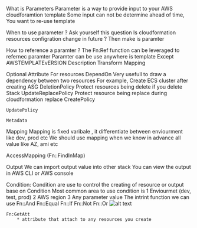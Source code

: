 
What is Parameters
	Parameter is a way to provide input to your AWS cloudforamtion template
		Some input can not be determine ahead of time,
		You want to re-use template 
		
		
When to use parameter ?
	Ask yourself this question
		Is cloudformation resources configration change in future ?
		Then make is paramter
		
		
How to reference a paramter ?
	The Fn:Ref function can be leveraged to refernec paramter 
	Paramter can be use anywhere is template
	Except 
		AWSTEMPLATEvERSION
		Description
		Transform
		Mapping
		
		
		
		
Optional Attribute For resources
	DependOn
		Very usefull to draw a dependency between two resources
		For example, Create ECS cluster after creating ASG
	DeletionPolicy
		Protect resources being delete if you delete Stack
	UpdateReplacePolicy
		Protect resource being replace during cloudformation replace
	CreatePolicy
		
	UpdatePolicy
	
	Metadata
		
		
		
		
Mapping 
	Mapping is fixed varibale , it differentiate between enviourment like dev, prod etc
	We should use mapping when we know in advance all value like AZ, ami etc
	
	
AccessMapping (Fn::FindInMap)
	
	
	
	
Output
	We can import output value into other stack
	You can view the output in AWS CLI or AWS console
	


Condition:
	Condition are use to control the creating of resource or output base on Condition
	Most common area to use condition is 
		1 Enviourmet (dev, test, prod)
		2 AWS region
		3 Any parameter value
	The intrint function we can use 
		Fn::And
		Fn::Equal
		Fn::If
		Fn::Not
		Fn::Or
![alt text](image.png)


	Fn:GetAtt 
		* attribute that attach to any resources you create

